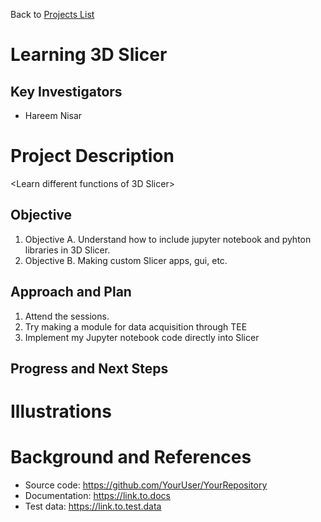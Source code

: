 Back to [Projects List](../../README.md#ProjectsList)

# Learning 3D Slicer

## Key Investigators

- Hareem Nisar

# Project Description

<Learn different functions of 3D Slicer>

## Objective

1. Objective A. Understand how to include jupyter notebook and pyhton libraries in 3D Slicer.
1. Objective B. Making custom Slicer apps, gui, etc.

## Approach and Plan

1. Attend the sessions.
2. Try making a module for data acquisition through TEE 
1. Implement my Jupyter notebook code directly into Slicer

## Progress and Next Steps

<!--Describe progress and next steps in a few bullet points as you are making progress.-->

# Illustrations

<!--Add pictures and links to videos that demonstrate what has been accomplished.-->

<!--![Description of picture](Example2.jpg)-->

<!--![Some more images](Example2.jpg)-->

# Background and References

<!--Use this space for information that may help people better understand your project, like links to papers, source code, or data.-->

- Source code: https://github.com/YourUser/YourRepository
- Documentation: https://link.to.docs
- Test data: https://link.to.test.data


